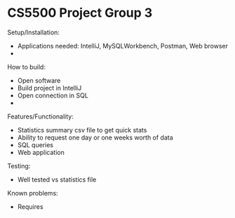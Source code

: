 # CS5500 Project Group 3

Setup/Installation:
- Applications needed: IntelliJ, MySQLWorkbench, Postman, Web browser
- 

How to build:
- Open software
- Build project in IntelliJ
- Open connection in SQL
- 

Features/Functionality:
- Statistics summary csv file to get quick stats
- Ability to request one day or one weeks worth of data
- SQL queries
- Web application

Testing:
- Well tested vs statistics file

Known problems:
- Requires 
